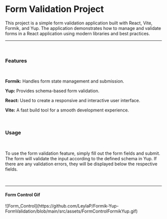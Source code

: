 # Form Validation Project

<p>This project is a simple form validation application built with React, Vite, Formik, and Yup. The application demonstrates how to manage and validate forms in a React application using modern libraries and best practices.</p>
<hr/> <br/>
<h3>Features</h3>
<br/>
<p><b>Formik:</b> Handles form state management and submission.</p>
<p><b>Yup:</b> Provides schema-based form validation.</p>
<p><b>React:</b> Used to create a responsive and interactive user interface.</p>
<p><b>Vite:</b> A fast build tool for a smooth development experience.</p>
<br/>
<h3>Usage</h3>
<br/>
<p>To use the form validation feature, simply fill out the form fields and submit. The form will validate the input according to the defined schema in Yup. If there are any validation errors, they will be displayed below the respective fields.</p>
<br/>
<hr/>
<h4>Form Control Gif</h4>
![Form_Control](https://github.com/LeylaP/Formik-Yup-FormValidation/blob/main/src/assets/FormControlFormikYup.gif)
